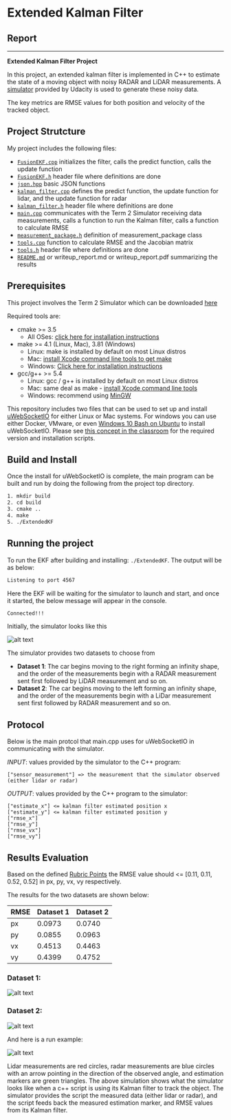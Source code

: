 [//]: # (Image References)

[simulator]: ./output_images/simulator.png "Simulator"
[dataset1]: ./output_images/dataset1.png "Dataset 1"
[dataset2]: ./output_images/dataset2.png "Dataset 2"
[simulation]: ./output_images/simulation.gif "Simulation"
# **Extended Kalman Filter** 

## Report

---

**Extended Kalman Filter Project**

In this project, an extended kalman filter is implemented in C++ to estimate the state of a moving object with noisy RADAR and LiDAR measurements. A [simulator](https://github.com/udacity/self-driving-car-sim/releases) provided by Udacity is used to generate these noisy data.

The key metrics are RMSE values for both position and velocity of the tracked object.


## Project Strutcture
My project includes the following files:
* [`FusionEKF.cpp`](https://github.com/mhusseinsh/CarND-Extended-Kalman-Filter-Project/blob/master/src/FusionEKF.cpp) initializes the filter, calls the predict function, calls the update function
* [`FusionEKF.h`](https://github.com/mhusseinsh/CarND-Extended-Kalman-Filter-Project/blob/master/src/FusionEKF.h) header file where definitions are done
* [`json.hpp`](https://github.com/mhusseinsh/CarND-Extended-Kalman-Filter-Project/blob/master/src/json.hpp) basic JSON functions
* [`kalman_filter.cpp`](https://github.com/mhusseinsh/CarND-Extended-Kalman-Filter-Project/blob/master/src/kalman_filter.cpp) defines the predict function, the update function for lidar, and the update function for radar  
* [`kalman_filter.h`](https://github.com/mhusseinsh/CarND-Extended-Kalman-Filter-Project/blob/master/src/kalman_filter.h) header file where definitions are done
* [`main.cpp`](https://github.com/mhusseinsh/CarND-Extended-Kalman-Filter-Project/blob/master/src/main.cpp) communicates with the Term 2 Simulator receiving data measurements, calls a function to run the Kalman filter, calls a function to calculate RMSE
* [`measurement_package.h`](https://github.com/mhusseinsh/CarND-Extended-Kalman-Filter-Project/blob/master/src/measurement_package.h) definition of measurement_package class
* [`tools.cpp`](https://github.com/mhusseinsh/CarND-Extended-Kalman-Filter-Project/blob/master/src/tools.cpp) function to calculate RMSE and the Jacobian matrix
* [`tools.h`](https://github.com/mhusseinsh/CarND-Extended-Kalman-Filter-Project/blob/master/src/tools.h) header file where definitions are done 
* [`README.md`](https://github.com/mhusseinsh/CarND-Extended-Kalman-Filter-Project/blob/master/README.md) or writeup_report.md or writeup_report.pdf summarizing the results


## Prerequisites

This project involves the Term 2 Simulator which can be downloaded [here](https://github.com/udacity/self-driving-car-sim/releases)

Required tools are:
* cmake >= 3.5
  * All OSes: [click here for installation instructions](https://cmake.org/install/)
* make >= 4.1 (Linux, Mac), 3.81 (Windows)
  * Linux: make is installed by default on most Linux distros
  * Mac: [install Xcode command line tools to get make](https://developer.apple.com/xcode/features/)
  * Windows: [Click here for installation instructions](http://gnuwin32.sourceforge.net/packages/make.htm)
* gcc/g++ >= 5.4
  * Linux: gcc / g++ is installed by default on most Linux distros
  * Mac: same deal as make - [install Xcode command line tools](https://developer.apple.com/xcode/features/)
  * Windows: recommend using [MinGW](http://www.mingw.org/)

This repository includes two files that can be used to set up and install [uWebSocketIO](https://github.com/uWebSockets/uWebSockets) for either Linux or Mac systems. For windows you can use either Docker, VMware, or even [Windows 10 Bash on Ubuntu](https://www.howtogeek.com/249966/how-to-install-and-use-the-linux-bash-shell-on-windows-10/) to install uWebSocketIO. Please see [this concept in the classroom](https://classroom.udacity.com/nanodegrees/nd013/parts/40f38239-66b6-46ec-ae68-03afd8a601c8/modules/0949fca6-b379-42af-a919-ee50aa304e6a/lessons/f758c44c-5e40-4e01-93b5-1a82aa4e044f/concepts/16cf4a78-4fc7-49e1-8621-3450ca938b77) for the required version and installation scripts.

## Build and Install
Once the install for uWebSocketIO is complete, the main program can be built and run by doing the following from the project top directory.
```sh
1. mkdir build
2. cd build
3. cmake ..
4. make
5. ./ExtendedKF
```
## Running the project

To run the EKF after building and installing: `./ExtendedKF`. The output will be as below:
```sh
Listening to port 4567
```
Here the EKF will be waiting for the simulator to launch and start, and once it started, the below message will appear in the console.
```sh
Connected!!!
```
Initially, the simulator looks like this

![alt text][simulator]

The simulator provides two datasets to choose from

* **Dataset 1**: The car begins moving to the right forming an infinity shape, and the order of the measurements begin with a RADAR measurement sent first followed by LiDAR measurement and so on.
* **Dataset 2**: The car begins moving to the left forming an infinity shape, and the order of the measurements begin with a LiDar measurement sent first followed by RADAR measurement and so on.

## Protocol
Below is the main protcol that main.cpp uses for uWebSocketIO in communicating with the simulator.

*INPUT*: values provided by the simulator to the C++ program:
```
["sensor_measurement"] => the measurement that the simulator observed (either lidar or radar)
```

*OUTPUT*: values provided by the C++ program to the simulator:
```
["estimate_x"] <= kalman filter estimated position x
["estimate_y"] <= kalman filter estimated position y
["rmse_x"]
["rmse_y"]
["rmse_vx"]
["rmse_vy"]
```

## Results Evaluation

Based on the defined [Rubric Points](https://review.udacity.com/#!/rubrics/748/view) the RMSE value should <= [0.11, 0.11, 0.52, 0.52] in px, py, vx, vy respectively.

The results for the two datasets are shown below:

| RMSE | Dataset 1 | Dataset 2 |
|------|-----------|-----------|
| px  |  0.0973   |  0.0740   |
| py  |  0.0855   |  0.0963   |
| vx  |  0.4513   |  0.4463   |
| vy  |  0.4399   |  0.4752   |

### Dataset 1:

![alt text][dataset1]

### Dataset 2:

![alt text][dataset2]

And here is a run example:

![alt text][simulation]

Lidar measurements are red circles, radar measurements are blue circles with an arrow pointing in the direction of the observed angle, and estimation markers are green triangles. The above simulation shows what the simulator looks like when a c++ script is using its Kalman filter to track the object. The simulator provides the script the measured data (either lidar or radar), and the script feeds back the measured estimation marker, and RMSE values from its Kalman filter.

